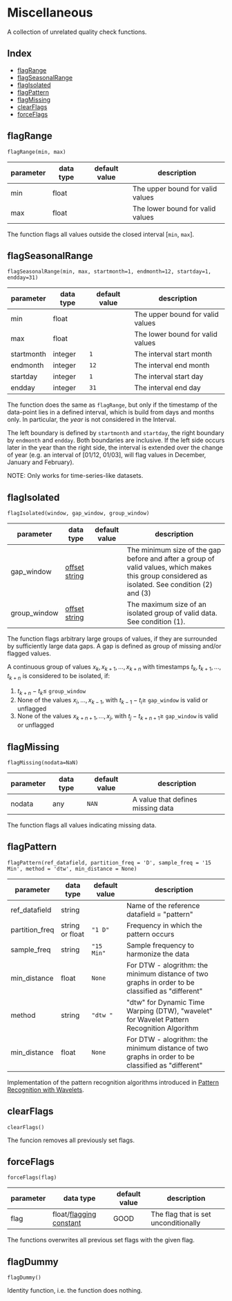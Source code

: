 # Miscellaneous

A collection of unrelated quality check functions.

## Index

- [flagRange](#flagrange)
- [flagSeasonalRange](#flagseasonalrange)
- [flagIsolated](#flagisolated)
- [flagPattern](#flagpattern)
- [flagMissing](#flagmissing)
- [clearFlags](#clearflags)
- [forceFlags](#forceflags)



## flagRange

```
flagRange(min, max)
```
| parameter | data type | default value | description                      |
| --------- | --------- | ------------- | -----------                      |
| min       | float     |               | The upper bound for valid values |
| max       | float     |               | The lower bound for valid values |


The function flags all values outside the closed interval
$`[`$`min`, `max`$`]`$.

## flagSeasonalRange

```
flagSeasonalRange(min, max, startmonth=1, endmonth=12, startday=1, endday=31)
```

| parameter  | data type   | default value | description                      |
| ---------  | ----------- | ----          | -----------                      |
| min        | float       |               | The upper bound for valid values |
| max        | float       |               | The lower bound for valid values |
| startmonth | integer     | `1`           | The interval start month         |
| endmonth   | integer     | `12`          | The interval end month           |
| startday   | integer     | `1`           | The interval start day           |
| endday     | integer     | `31`          | The interval end day             |

The function does the same as `flagRange`, but only if the timestamp of the
data-point lies in a defined interval, which is build from days and months only. 
In particular, the *year* is not considered in the Interval. 

The left 
boundary is defined by `startmonth` and `startday`, the right boundary by `endmonth`
and `endday`. Both boundaries are inclusive. If the left side occurs later
in the year than the right side, the interval is extended over the change of
year (e.g. an interval of [01/12, 01/03], will flag values in December,
January and February).

NOTE: Only works for time-series-like datasets.


## flagIsolated

```
flagIsolated(window, gap_window, group_window) 

```

| parameter    | data type                                                     | default value | description                                                                                                                                    |
|--------------|---------------------------------------------------------------|---------------|------------------------------------------------------------------------------------------------------------------------------------------------|
| gap_window   | [offset string](docs/ParameterDescriptions.md#offset-strings) |               | The minimum size of the gap before and after a group of valid values, which makes this group considered as isolated. See condition (2) and (3) |
| group_window | [offset string](docs/ParameterDescriptions.md#offset-strings) |               | The maximum size of an isolated group of valid data. See condition (1).                                                                        |

The function flags arbitrary large groups of values, if they are surrounded by sufficiently
large data gaps. A gap is defined as group of missing and/or flagged values.

A continuous group of values
$`x_{k}, x_{k+1},...,x_{k+n}`$ with timestamps $`t_{k}, t_{k+1}, ..., t_{k+n}`$
is considered to be isolated, if:
1. $` t_{k+n} - t_{k} \le `$ `group_window`
2. None of the values $` x_i, ..., x_{k-1} `$, with $`t_{k-1} - t_{i} \ge `$ `gap_window` is valid or unflagged
3. None of the values $` x_{k+n+1}, ..., x_{j} `$, with $`t_{j} - t_{k+n+1} \ge `$ `gap_window` is valid or unflagged


## flagMissing

```
flagMissing(nodata=NaN)
```

| parameter | data type  | default value  | description                       |
| --------- | ---------- | -------------- | -----------                       |
| nodata    | any        | `NAN`          | A value that defines missing data |

The function flags all values indicating missing data.




## flagPattern

```                            
flagPattern(ref_datafield, partition_freq = 'D', sample_freq = '15 Min', method = 'dtw', min_distance = None)
``` 


| parameter             | data type                                                     | default value | description                                                                                                                                                |
|-----------------------|---------------------------------------------------------------|---------------|------------------------------------------------------------------------------------------------------------------------------------------------------------|
| ref_datafield         | string                                                        |               |Name of the reference datafield = "pattern"                                           |
| partition_freq          | string or float                                                         | `"1 D"`        |Frequency in which the pattern occurs                                      |
| sample_freq         | string                                                         | `"15 Min"`        |Sample frequency to harmonize the data                                   |
| min_distance          | float                                                         | `None`        |For DTW - alogrithm: the minimum distance of two graphs in order to be classified as "different"                                      |
| method                | string                                                        | `"dtw "`      |"dtw" for Dynamic Time Warping (DTW), "wavelet" for Wavelet Pattern Recognition Algorithm                                                          |
| min_distance          | float                                                         | `None`        |For DTW - alogrithm: the minimum distance of two graphs in order to be classified as "different"                                      |


Implementation of the pattern recognition algorithms introduced in [Pattern Recognition with Wavelets](https://git.ufz.de/rdm-software/saqc/-/wikis/Pattern-Recognition-with-Wavelets#Results). 





## clearFlags

```
clearFlags()
```

The funcion removes all previously set flags.

## forceFlags

```
forceFlags(flag)
```
| parameter | data type                                                                   | default value | description                          |
| --------- | -----------                                                                 | ----          | -----------                          |
| flag      | float/[flagging constant](docs/ParameterDescriptions.md#flagging-constants) | GOOD          | The flag that is set unconditionally |

The functions overwrites all previous set flags with the given flag.


## flagDummy

```
flagDummy()
```

Identity function, i.e. the function does nothing.
